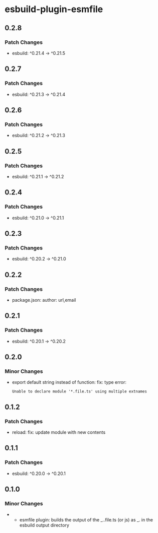 # esbuild-plugin-esmfile

## 0.2.8

### Patch Changes

- esbuild: ^0.21.4 -> ^0.21.5

## 0.2.7

### Patch Changes

- esbuild: ^0.21.3 -> ^0.21.4

## 0.2.6

### Patch Changes

- esbuild: ^0.21.2 -> ^0.21.3

## 0.2.5

### Patch Changes

- esbuild: ^0.21.1 -> ^0.21.2

## 0.2.4

### Patch Changes

- esbuild: ^0.21.0 -> ^0.21.1

## 0.2.3

### Patch Changes

- esbuild: ^0.20.2 -> ^0.21.0

## 0.2.2

### Patch Changes

- package.json: author: url,email

## 0.2.1

### Patch Changes

- esbuild: ^0.20.1 -> ^0.20.2

## 0.2.0

### Minor Changes

- export default string instead of function: fix: type error:

      Unable to declare module '*.file.ts' using multiple extnames

## 0.1.2

### Patch Changes

- reload: fix: update module with new contents

## 0.1.1

### Patch Changes

- esbuild: ^0.20.0 -> ^0.20.1

## 0.1.0

### Minor Changes

- - esmfile plugin: builds the output of the _.<ext>.file.ts (or js) as _.<ext> in the esbuild output directory
